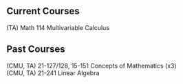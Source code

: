 ## Current Courses

(TA) Math 114 Multivariable Calculus

## Past Courses

(CMU, TA) 21-127/128, 15-151 Concepts of Mathematics (x3)\
(CMU, TA) 21-241 Linear Algebra
